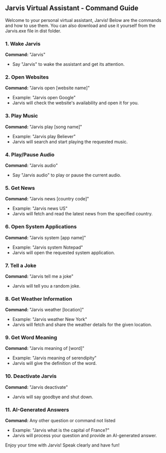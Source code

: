 ## Jarvis Virtual Assistant - Command Guide

Welcome to your personal virtual assistant, Jarvis! Below are the commands and how to use them.
You can also download and use it yourself from the Jarvis.exe file in dist folder.

### 1. Wake Jarvis
**Command:** "Jarvis"
- Say "Jarvis" to wake the assistant and get its attention.

### 2. Open Websites
**Command:** "Jarvis open [website name]"
- Example: "Jarvis open Google"
- Jarvis will check the website's availability and open it for you.

### 3. Play Music
**Command:** "Jarvis play [song name]"
- Example: "Jarvis play Believer"
- Jarvis will search and start playing the requested music.

### 4. Play/Pause Audio
**Command:** "Jarvis audio"
- Say "Jarvis audio" to play or pause the current audio.

### 5. Get News
**Command:** "Jarvis news [country code]"
- Example: "Jarvis news US"
- Jarvis will fetch and read the latest news from the specified country.

### 6. Open System Applications
**Command:** "Jarvis system [app name]"
- Example: "Jarvis system Notepad"
- Jarvis will open the requested system application.

### 7. Tell a Joke
**Command:** "Jarvis tell me a joke"
- Jarvis will tell you a random joke.

### 8. Get Weather Information
**Command:** "Jarvis weather [location]"
- Example: "Jarvis weather New York"
- Jarvis will fetch and share the weather details for the given location.

### 9. Get Word Meaning
**Command:** "Jarvis meaning of [word]"
- Example: "Jarvis meaning of serendipity"
- Jarvis will give the definition of the word.

### 10. Deactivate Jarvis
**Command:** "Jarvis deactivate"
- Jarvis will say goodbye and shut down.

### 11. AI-Generated Answers
**Command:** Any other question or command not listed
- Example: "Jarvis what is the capital of France?"
- Jarvis will process your question and provide an AI-generated answer.

Enjoy your time with Jarvis! Speak clearly and have fun!

